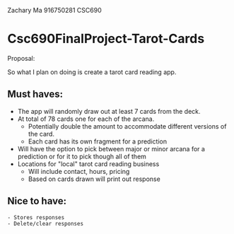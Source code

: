 Zachary Ma
916750281
CSC690

# Csc690FinalProject-Tarot-Cards

Proposal:

So what I plan on doing is create a tarot card reading app.

## Must haves:
- The app will randomly draw out at least 7 cards from the deck.
- At total of 78 cards one for each of the arcana.
	- Potentially double the amount to accommodate different versions of the card.
	- Each card has its own fragment for a prediction
- Will have the option to pick between major or minor arcana for a prediction or for it to pick though all of them
- Locations for "local" tarot card reading business
	- Will include contact, hours, pricing
	- Based on cards drawn will print out response

## Nice to have:
	- Stores responses
	- Delete/clear responses
